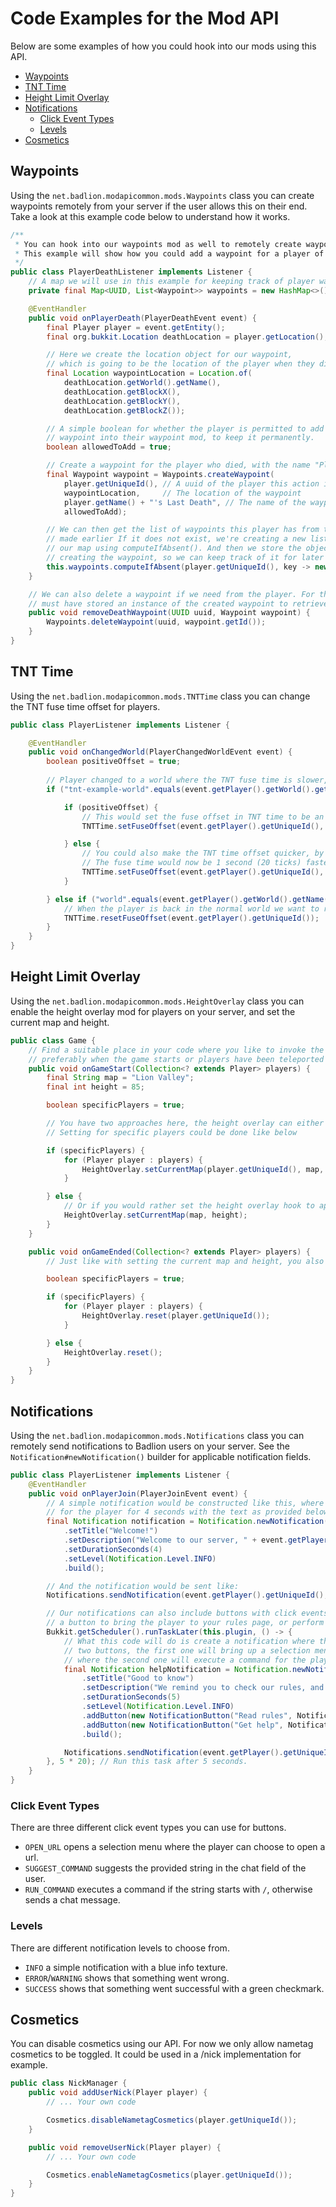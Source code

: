 # Code Examples for the Mod API

Below are some examples of how you could hook into our mods using this API.

* [Waypoints](https://github.com/BadlionClient/BadlionClientModAPI/blob/master/examples.md#waypoints)
* [TNT Time](https://github.com/BadlionClient/BadlionClientModAPI/blob/master/examples.md#tnt-time)
* [Height Limit Overlay](https://github.com/BadlionClient/BadlionClientModAPI/blob/master/examples.md#height-limit-overlay)
* [Notifications](https://github.com/BadlionClient/BadlionClientModAPI/blob/master/examples.md#notifications)
  * [Click Event Types](https://github.com/BadlionClient/BadlionClientModAPI/blob/master/examples.md#click-event-types)
  * [Levels](https://github.com/BadlionClient/BadlionClientModAPI/blob/master/examples.md#levels)
* [Cosmetics](https://github.com/BadlionClient/BadlionClientModAPI/blob/master/examples.md#cosmetics)

## Waypoints

Using the `net.badlion.modapicommon.mods.Waypoints` class you can create waypoints remotely from your server if the
user allows this on their end. Take a look at this example code below to understand how it works.

```java
/**
 * You can hook into our waypoints mod as well to remotely create waypoints for players.
 * This example will show how you could add a waypoint for a player of their death location.
 */
public class PlayerDeathListener implements Listener {
    // A map we will use in this example for keeping track of player waypoints.
    private final Map<UUID, List<Waypoint>> waypoints = new HashMap<>();

    @EventHandler
    public void onPlayerDeath(PlayerDeathEvent event) {
        final Player player = event.getEntity();
        final org.bukkit.Location deathLocation = player.getLocation();

        // Here we create the location object for our waypoint,
        // which is going to be the location of the player when they died.
        final Location waypointLocation = Location.of(
            deathLocation.getWorld().getName(),
            deathLocation.getBlockX(),
            deathLocation.getBlockY(),
            deathLocation.getBlockZ());

        // A simple boolean for whether the player is permitted to add this
        // waypoint into their waypoint mod, to keep it permanently.
        boolean allowedToAdd = true;

        // Create a waypoint for the player who died, with the name "PlayerName's Last Death"
        final Waypoint waypoint = Waypoints.createWaypoint(
            player.getUniqueId(), // A uuid of the player this action is for
            waypointLocation,     // The location of the waypoint
            player.getName() + "'s Last Death", // The name of the waypoint
            allowedToAdd);

        // We can then get the list of waypoints this player has from the map we
        // made earlier If it does not exist, we're creating a new list value in
        // our map using computeIfAbsent(). And then we store the object we got from
        // creating the waypoint, so we can keep track of it for later use if necessary.
        this.waypoints.computeIfAbsent(player.getUniqueId(), key -> new ArrayList<>()).add(waypoint);
    }

    // We can also delete a waypoint if we need from the player. For this, you
    // must have stored an instance of the created waypoint to retrieve its ID. Or just a reference to the ID
    public void removeDeathWaypoint(UUID uuid, Waypoint waypoint) {
        Waypoints.deleteWaypoint(uuid, waypoint.getId());
    }
}
```


## TNT Time

Using the `net.badlion.modapicommon.mods.TNTTime` class you can change the TNT fuse time offset for players.

```java
public class PlayerListener implements Listener {

    @EventHandler
    public void onChangedWorld(PlayerChangedWorldEvent event) {
        boolean positiveOffset = true;
		
        // Player changed to a world where the TNT fuse time is slower, let's apply that for the Badlion TNTTime mod.
        if ("tnt-example-world".equals(event.getPlayer().getWorld().getName())) {

            if (positiveOffset) {
                // This would set the fuse offset in TNT time to be an extra 40 ticks, outover vanilla 80 ticks.
                TNTTime.setFuseOffset(event.getPlayer().getUniqueId(), 40);

            } else {
                // You could also make the TNT time offset quicker, by instead providing a negative offset value.
                // The fuse time would now be 1 second (20 ticks) faster.
                TNTTime.setFuseOffset(event.getPlayer().getUniqueId(), -20);
            }

        } else if ("world".equals(event.getPlayer().getWorld().getName())) {
            // When the player is back in the normal world we want to reset the fuse offset for the player, which can be easily done like below.
            TNTTime.resetFuseOffset(event.getPlayer().getUniqueId());
        }
    }
}
```


## Height Limit Overlay

Using the `net.badlion.modapicommon.mods.HeightOverlay` class you can enable the height overlay mod for players on
your server, and set the current map and height.

```java
public class Game {
    // Find a suitable place in your code where you like to invoke the height limit mod hooks,
    // preferably when the game starts or players have been teleported to the right world.
    public void onGameStart(Collection<? extends Player> players) {
        final String map = "Lion Valley";
        final int height = 85;

        boolean specificPlayers = true;

        // You have two approaches here, the height overlay can either be set for the entire server; or just specific players.
        // Setting for specific players could be done like below

        if (specificPlayers) {
            for (Player player : players) {
                HeightOverlay.setCurrentMap(player.getUniqueId(), map, height);
            }

        } else {
            // Or if you would rather set the height overlay hook to apply for every player online, you would just leave out the UUID parameter.
            HeightOverlay.setCurrentMap(map, height);
        }
    }

    public void onGameEnded(Collection<? extends Player> players) {
        // Just like with setting the current map and height, you also have an option to reset for every player or specific players.

        boolean specificPlayers = true;

        if (specificPlayers) {
            for (Player player : players) {
                HeightOverlay.reset(player.getUniqueId());
            }

        } else {
            HeightOverlay.reset();
        }
    }
}
```


## Notifications

Using the `net.badlion.modapicommon.mods.Notifications` class you can remotely send notifications to Badlion users on your server.
See the `Notification#newNotification()` builder for applicable notification fields.

```java
public class PlayerListener implements Listener { 
    @EventHandler
    public void onPlayerJoin(PlayerJoinEvent event) {
        // A simple notification would be constructed like this, where it would show a notification
        // for the player for 4 seconds with the text as provided below.
        final Notification notification = Notification.newNotification()
            .setTitle("Welcome!")
            .setDescription("Welcome to our server, " + event.getPlayer().getName() + ".")
            .setDurationSeconds(4)
            .setLevel(Notification.Level.INFO)
            .build();

        // And the notification would be sent like:
        Notifications.sendNotification(event.getPlayer().getUniqueId(), notification);

        // Our notifications can also include buttons with click events, say you want
        // a button to bring the player to your rules page, or perform a command.
        Bukkit.getScheduler().runTaskLater(this.plugin, () -> {
            // What this code will do is create a notification where the user is presented with
            // two buttons, the first one will bring up a selection menu to open the URL provided,
            // where the second one will execute a command for the player.
            final Notification helpNotification = Notification.newNotification()
                .setTitle("Good to know")
                .setDescription("We remind you to check our rules, and to look for help if needed!")
                .setDurationSeconds(5)
                .setLevel(Notification.Level.INFO)
                .addButton(new NotificationButton("Read rules", NotificationButton.Action.OPEN_URL, "https://www.badlion.net/wiki/rules"))
                .addButton(new NotificationButton("Get help", NotificationButton.Action.RUN_COMMAND, "/help"))
                .build();

            Notifications.sendNotification(event.getPlayer().getUniqueId(), helpNotification);
        }, 5 * 20); // Run this task after 5 seconds.
    }
}
```

### Click Event Types
There are three different click event types you can use for buttons.
* `OPEN_URL` opens a selection menu where the player can choose to open a url.
* `SUGGEST_COMMAND` suggests the provided string in the chat field of the user.
* `RUN_COMMAND` executes a command if the string starts with `/`, otherwise sends a chat message.

### Levels
There are different notification levels to choose from.
* `INFO` a simple notification with a blue info texture.
* `ERROR`/`WARNING` shows that something went wrong.
* `SUCCESS` shows that something went successful with a green checkmark.

## Cosmetics

You can disable cosmetics using our API. For now we only allow nametag cosmetics to be toggled.
It could be used in a /nick implementation for example.

```java
public class NickManager {
    public void addUserNick(Player player) {
        // ... Your own code

        Cosmetics.disableNametagCosmetics(player.getUniqueId());
    }

    public void removeUserNick(Player player) {
        // ... Your own code

        Cosmetics.enableNametagCosmetics(player.getUniqueId());
    }
}
```